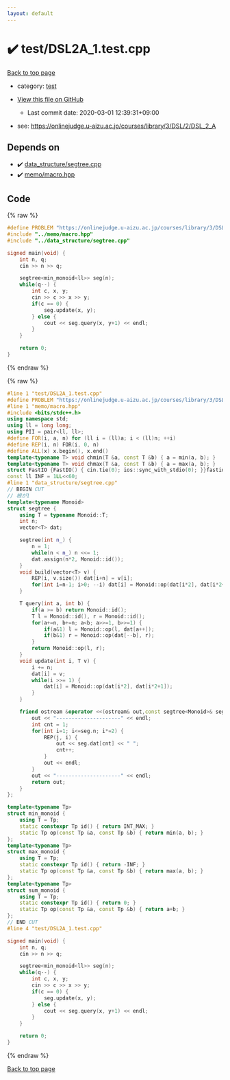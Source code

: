 ```yaml
---
layout: default
---
```


<!-- mathjax config similar to math.stackexchange -->
<script type="text/javascript" async
  src="https://cdnjs.cloudflare.com/ajax/libs/mathjax/2.7.5/MathJax.js?config=TeX-MML-AM_CHTML">
</script>
<script type="text/x-mathjax-config">
  MathJax.Hub.Config({
    TeX: { equationNumbers: { autoNumber: "AMS" }},
    tex2jax: {
      inlineMath: [ ['$','$'] ],
      processEscapes: true
    },
    "HTML-CSS": { matchFontHeight: false },
    displayAlign: "left",
    displayIndent: "2em"
  });
</script>

<script type="text/javascript" src="https://cdnjs.cloudflare.com/ajax/libs/jquery/3.4.1/jquery.min.js"></script>
<script src="https://cdn.jsdelivr.net/npm/jquery-balloon-js@1.1.2/jquery.balloon.min.js" integrity="sha256-ZEYs9VrgAeNuPvs15E39OsyOJaIkXEEt10fzxJ20+2I=" crossorigin="anonymous"></script>
<script type="text/javascript" src="../../assets/js/copy-button.js"></script>
<link rel="stylesheet" href="../../assets/css/copy-button.css" />


# :heavy_check_mark: test/DSL2A_1.test.cpp

<a href="../../index.html">Back to top page</a>

* category: <a href="../../index.html#098f6bcd4621d373cade4e832627b4f6">test</a>
* <a href="{{ site.github.repository_url }}/blob/master/test/DSL2A_1.test.cpp">View this file on GitHub</a>
    - Last commit date: 2020-03-01 12:39:31+09:00


* see: <a href="https://onlinejudge.u-aizu.ac.jp/courses/library/3/DSL/2/DSL_2_A">https://onlinejudge.u-aizu.ac.jp/courses/library/3/DSL/2/DSL_2_A</a>


## Depends on

* :heavy_check_mark: <a href="../../library/data_structure/segtree.cpp.html">data_structure/segtree.cpp</a>
* :heavy_check_mark: <a href="../../library/memo/macro.hpp.html">memo/macro.hpp</a>


## Code

<a id="unbundled"></a>
{% raw %}
```cpp
#define PROBLEM "https://onlinejudge.u-aizu.ac.jp/courses/library/3/DSL/2/DSL_2_A"
#include "../memo/macro.hpp"
#include "../data_structure/segtree.cpp"

signed main(void) {
    int n, q;
    cin >> n >> q;

    segtree<min_monoid<ll>> seg(n);
    while(q--) {
        int c, x, y;
        cin >> c >> x >> y;
        if(c == 0) {
            seg.update(x, y);
        } else {
            cout << seg.query(x, y+1) << endl;
        }
    }

    return 0;
}
```
{% endraw %}

<a id="bundled"></a>
{% raw %}
```cpp
#line 1 "test/DSL2A_1.test.cpp"
#define PROBLEM "https://onlinejudge.u-aizu.ac.jp/courses/library/3/DSL/2/DSL_2_A"
#line 1 "memo/macro.hpp"
#include <bits/stdc++.h>
using namespace std;
using ll = long long;
using PII = pair<ll, ll>;
#define FOR(i, a, n) for (ll i = (ll)a; i < (ll)n; ++i)
#define REP(i, n) FOR(i, 0, n)
#define ALL(x) x.begin(), x.end()
template<typename T> void chmin(T &a, const T &b) { a = min(a, b); }
template<typename T> void chmax(T &a, const T &b) { a = max(a, b); }
struct FastIO {FastIO() { cin.tie(0); ios::sync_with_stdio(0); }}fastiofastio;
const ll INF = 1LL<<60;
#line 1 "data_structure/segtree.cpp"
// BEGIN CUT
// 根が1
template<typename Monoid>
struct segtree {
    using T = typename Monoid::T;
    int n;
    vector<T> dat;

    segtree(int n_) {
        n = 1;
        while(n < n_) n <<= 1;
        dat.assign(n*2, Monoid::id());
    }
    void build(vector<T> v) {
        REP(i, v.size()) dat[i+n] = v[i];
        for(int i=n-1; i>0; --i) dat[i] = Monoid::op(dat[i*2], dat[i*2+1]);
    }

    T query(int a, int b) {
        if(a >= b) return Monoid::id();
        T l = Monoid::id(), r = Monoid::id();
        for(a+=n, b+=n; a<b; a>>=1, b>>=1) {
            if(a&1) l = Monoid::op(l, dat[a++]);
            if(b&1) r = Monoid::op(dat[--b], r);
        }
        return Monoid::op(l, r);
    }
    void update(int i, T v) {
        i += n;
        dat[i] = v;
        while(i >>= 1) {
            dat[i] = Monoid::op(dat[i*2], dat[i*2+1]);
        }
    }

    friend ostream &operator <<(ostream& out,const segtree<Monoid>& seg){
        out << "---------------------" << endl;
        int cnt = 1;
        for(int i=1; i<=seg.n; i*=2) {
            REP(j, i) {
                out << seg.dat[cnt] << " ";
                cnt++;
            }
            out << endl;
        }
        out << "---------------------" << endl;
        return out;
    }
};

template<typename Tp>
struct min_monoid {
    using T = Tp;
    static constexpr Tp id() { return INT_MAX; }
    static Tp op(const Tp &a, const Tp &b) { return min(a, b); }
};
template<typename Tp>
struct max_monoid {
    using T = Tp;
    static constexpr Tp id() { return -INF; }
    static Tp op(const Tp &a, const Tp &b) { return max(a, b); }
};
template<typename Tp>
struct sum_monoid {
    using T = Tp;
    static constexpr Tp id() { return 0; }
    static Tp op(const Tp &a, const Tp &b) { return a+b; }
};
// END CUT
#line 4 "test/DSL2A_1.test.cpp"

signed main(void) {
    int n, q;
    cin >> n >> q;

    segtree<min_monoid<ll>> seg(n);
    while(q--) {
        int c, x, y;
        cin >> c >> x >> y;
        if(c == 0) {
            seg.update(x, y);
        } else {
            cout << seg.query(x, y+1) << endl;
        }
    }

    return 0;
}

```
{% endraw %}

<a href="../../index.html">Back to top page</a>

